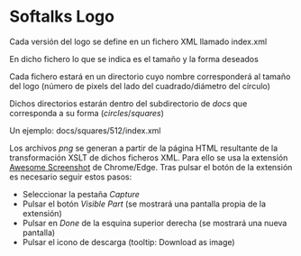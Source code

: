 # Softalks Logo
Cada versión del logo se define en un fichero XML llamado index.xml

En dicho fichero lo que se indica es el tamaño y la forma deseados

Cada fichero estará en un directorio cuyo nombre corresponderá al tamaño del logo (número de pixels del lado del cuadrado/diámetro del círculo)

Dichos directorios estarán dentro del subdirectorio de *docs* que corresponda a su forma (*circles*/*squares*)

Un ejemplo: docs/squares/512/index.xml

Los archivos *png* se generan a partir de la página HTML resultante de la transformación XSLT de dichos ficheros XML. Para ello se usa la extensión [Awesome Screenshot](https://chrome.google.com/webstore/detail/awesome-screenshot-and-sc/nlipoenfbbikpbjkfpfillcgkoblgpmj) de Chrome/Edge. Tras pulsar el botón de la extensión es necesario seguir estos pasos:
- Seleccionar la pestaña *Capture*
- Pulsar el botón *Visible Part* (se mostrará una pantalla propia de la extensión)
- Pulsar en *Done* de la esquina superior derecha (se mostrará una nueva pantalla)
- Pulsar el icono de descarga (tooltip: Download as image)
